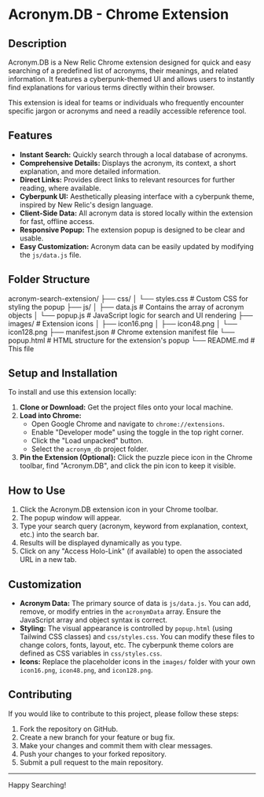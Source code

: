 # Acronym.DB - Chrome Extension

## Description

Acronym.DB is a New Relic Chrome extension designed for quick and easy searching of a predefined list of acronyms, their meanings, and related information. It features a cyberpunk-themed UI and allows users to instantly find explanations for various terms directly within their browser.

This extension is ideal for teams or individuals who frequently encounter specific jargon or acronyms and need a readily accessible reference tool.

## Features

* **Instant Search:** Quickly search through a local database of acronyms.
* **Comprehensive Details:** Displays the acronym, its context, a short explanation, and more detailed information.
* **Direct Links:** Provides direct links to relevant resources for further reading, where available.
* **Cyberpunk UI:** Aesthetically pleasing interface with a cyberpunk theme, inspired by New Relic's design language.
* **Client-Side Data:** All acronym data is stored locally within the extension for fast, offline access.
* **Responsive Popup:** The extension popup is designed to be clear and usable.
* **Easy Customization:** Acronym data can be easily updated by modifying the `js/data.js` file.

## Folder Structure


acronym-search-extension/
├── css/
│   └── styles.css        # Custom CSS for styling the popup
├── js/
│   ├── data.js           # Contains the array of acronym objects
│   └── popup.js          # JavaScript logic for search and UI rendering
├── images/               # Extension icons
│   ├── icon16.png
│   ├── icon48.png
│   └── icon128.png
├── manifest.json         # Chrome extension manifest file
└── popup.html            # HTML structure for the extension's popup
└── README.md             # This file


## Setup and Installation

To install and use this extension locally:

1.  **Clone or Download:** Get the project files onto your local machine.
2.  **Load into Chrome:**
    * Open Google Chrome and navigate to `chrome://extensions`.
    * Enable "Developer mode" using the toggle in the top right corner.
    * Click the "Load unpacked" button.
    * Select the `acronym_db` project folder.
3.  **Pin the Extension (Optional):** Click the puzzle piece icon in the Chrome toolbar, find "Acronym.DB", and click the pin icon to keep it visible.

## How to Use

1.  Click the Acronym.DB extension icon in your Chrome toolbar.
2.  The popup window will appear.
3.  Type your search query (acronym, keyword from explanation, context, etc.) into the search bar.
4.  Results will be displayed dynamically as you type.
5.  Click on any "Access Holo-Link" (if available) to open the associated URL in a new tab.

## Customization

* **Acronym Data:** The primary source of data is `js/data.js`. You can add, remove, or modify entries in the `acronymData` array. Ensure the JavaScript array and object syntax is correct.
* **Styling:** The visual appearance is controlled by `popup.html` (using Tailwind CSS classes) and `css/styles.css`. You can modify these files to change colors, fonts, layout, etc. The cyberpunk theme colors are defined as CSS variables in `css/styles.css`.
* **Icons:** Replace the placeholder icons in the `images/` folder with your own `icon16.png`, `icon48.png`, and `icon128.png`.

## Contributing
If you would like to contribute to this project, please follow these steps:
1.  Fork the repository on GitHub.
2.  Create a new branch for your feature or bug fix.
3.  Make your changes and commit them with clear messages.
4.  Push your changes to your forked repository.
5.  Submit a pull request to the main repository.

---

Happy Searching!
